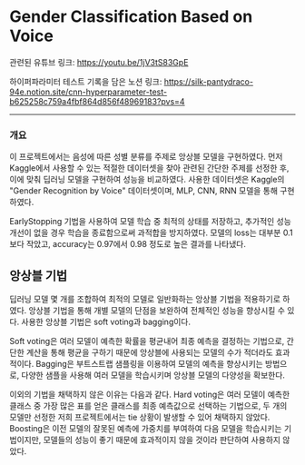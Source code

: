 # Gender Classification Based on Voice

관련된 유튜브 링크: 
https://youtu.be/1jV3tS83GpE

하이퍼파라미터 테스트 기록을 담은 노션 링크: 
https://silk-pantydraco-94e.notion.site/cnn-hyperparameter-test-b625258c759a4fbf864d856f48969183?pvs=4

---
### 개요
이 프로젝트에서는 음성에 따른 성별 분류를 주제로 앙상블 모델을 구현하였다. 먼저 Kaggle에서 사용할 수 있는 적절한 데이터셋을 찾아 관련된 간단한 주제를 선정한 후, 이에 맞춰 딥러닝 모델을 구현하여 성능을 비교하였다. 사용한 데이터셋은 Kaggle의 "Gender Recognition by Voice" 데이터셋이며, MLP, CNN, RNN 모델을 통해 구현하였다.

EarlyStopping 기법을 사용하여 모델 학습 중 최적의 상태를 저장하고, 추가적인 성능 개선이 없을 경우 학습을 종료함으로써 과적합을 방지하였다. 모델의 loss는 대부분 0.1보다 작았고, accuracy는 0.97에서 0.98 정도로 높은 결과를 나타냈다.

## 앙상블 기법
딥러닝 모델 몇 개를 조합하여 최적의 모델로 일반화하는 앙상블 기법을 적용하기로 하였다. 앙상블 기법을 통해 개별 모델의 단점을 보완하여 전체적인 성능을 향상시킬 수 있다. 사용한 앙상블 기법은 soft voting과 bagging이다.

Soft voting은 여러 모델이 예측한 확률을 평균내어 최종 예측을 결정하는 기법으로, 간단한 계산을 통해 평균을 구하기 때문에 앙상블에 사용되는 모델의 수가 적더라도 효과적이다. Bagging은 부트스트랩 샘플링을 이용하여 모델의 예측을 향상시키는 방법으로, 다양한 샘플을 사용해 여러 모델을 학습시키며 앙상블 모델의 다양성을 확보한다.

이외의 기법을 채택하지 않은 이유는 다음과 같다. Hard voting은 여러 모델이 예측한 클래스 중 가장 많은 표를 얻은 클래스를 최종 예측값으로 선택하는 기법으로, 두 개의 모델만 선정한 저희 프로젝트에서는 tie 상황이 발생할 수 있어 채택하지 않았다. Boosting은 이전 모델의 잘못된 예측에 가중치를 부여하여 다음 모델을 학습시키는 기법이지만, 모델들의 성능이 좋기 때문에 효과적이지 않을 것이라 판단하여 사용하지 않았다.

